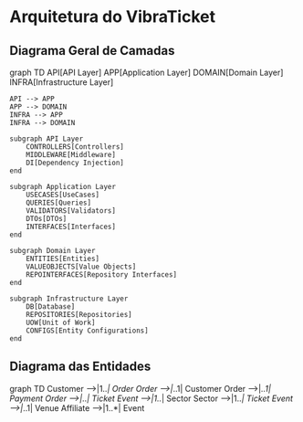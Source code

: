 # Arquitetura do VibraTicket

## Diagrama Geral de Camadas
graph TD
    API[API Layer]
    APP[Application Layer]
    DOMAIN[Domain Layer]
    INFRA[Infrastructure Layer]

    API --> APP
    APP --> DOMAIN
    INFRA --> APP
    INFRA --> DOMAIN

    subgraph API Layer
        CONTROLLERS[Controllers]
        MIDDLEWARE[Middleware]
        DI[Dependency Injection]
    end

    subgraph Application Layer
        USECASES[UseCases]
        QUERIES[Queries]
        VALIDATORS[Validators]
        DTOs[DTOs]
        INTERFACES[Interfaces]
    end

    subgraph Domain Layer
        ENTITIES[Entities]
        VALUEOBJECTS[Value Objects]
        REPOINTERFACES[Repository Interfaces]
    end

    subgraph Infrastructure Layer
        DB[Database]
        REPOSITORIES[Repositories]
        UOW[Unit of Work]
        CONFIGS[Entity Configurations]
    end
## Diagrama das Entidades
graph TD
    Customer -->|1..*| Order
    Order -->|*..1| Customer
    Order -->|*..1| Payment
    Order -->|*..*| Ticket
    Event -->|1..*| Sector
    Sector -->|1..*| Ticket
    Event -->|*..1| Venue
    Affiliate -->|1..*| Event